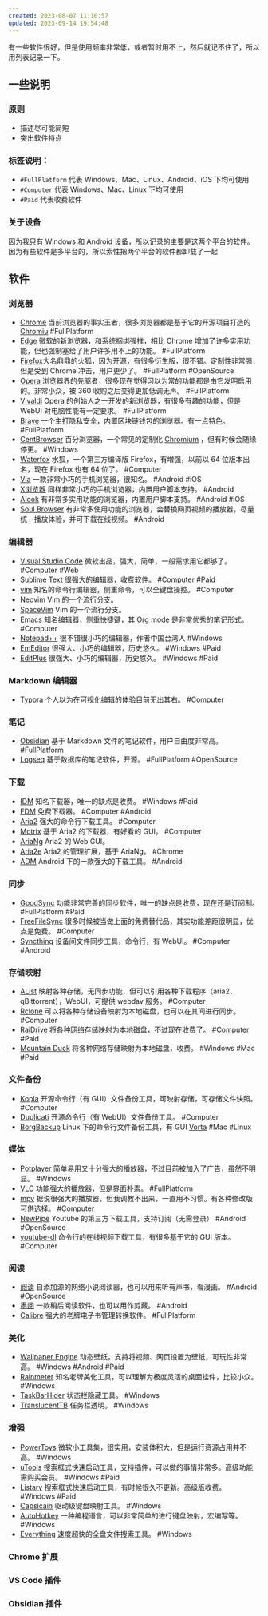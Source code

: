 ```yaml
---
created: 2023-08-07 11:10:57
updated: 2023-09-14 19:54:48
---
```


有一些软件很好，但是使用频率非常低，或者暂时用不上，然后就记不住了，所以用列表记录一下。

## 一些说明

### 原则

- 描述尽可能简短
- 突出软件特点

### 标签说明：

- `#FullPlatform` 代表 Windows、Mac、Linux、Android、iOS 下均可使用
- `#Computer` 代表 Windows、Mac、Linux 下均可使用
- `#Paid` 代表收费软件

### 关于设备

因为我只有 Windows 和 Android 设备，所以记录的主要是这两个平台的软件。因为有些软件是多平台的，所以索性把两个平台的软件都卸载了一起

## 软件

### 浏览器

- [Chrome](https://www.google.com/chrome/) 当前浏览器的事实王者，很多浏览器都是基于它的开源项目打造的 [Chromiu](https://www.chromium.org/getting-involved/download-chromium/) #FullPlatform
- [Edge](https://www.microsoft.com/edge) 微软的新浏览器，和系统捆绑强推，相比 Chrome 增加了许多实用功能，但也强制塞给了用户许多用不上的功能。 #FullPlatform
- [Firefox](https://www.mozilla.org/firefox/)大名鼎鼎的火狐，因为开源，有很多衍生版，很不错。定制性非常强，但是受到 Chrome 冲击，用户更少了。 #FullPlatform #OpenSource
- [Opera](https://www.opera.com/) 浏览器界的先驱者，很多现在觉得习以为常的功能都是由它发明启用的。非常小众，被 360 收购之后变得更加低调无声。 #FullPlatform
- [Vivaldi](https://vivaldi.com/) Opera 的创始人之一开发的新浏览器，有很多有趣的功能，但是 WebUI 对电脑性能有一定要求。 #FullPlatform
- [Brave](https://brave.com/) 一个主打隐私安全，内置区块链钱包的浏览器。有一点特色。 #FullPlatform
- [CentBrowser](http://www.centbrowser.com/) 百分浏览器，一个常见的定制化 [Chromium](http://www.centbrowser.com/) ，但有时候会随缘停更。 #Windows
- [Waterfox](https://www.waterfox.net/) 水狐，一个第三方编译版 Firefox，有增强，以前以 64 位版本出名，现在 Firefox 也有 64 位了。 #Computer
- [Via](https://viayoo.com/) 一款非常小巧的手机浏览器，很知名。 #Android #iOS
- [X浏览器](https://www.xbext.com/) 同样非常小巧的手机浏览器，内置用户脚本支持。 #Android
- [Alook](https://www.alookweb.com/) 有非常多实用功能的浏览器，内置用户脚本支持。 #Android #iOS
- [Soul Browser](https://play.google.com/store/apps/details?id=com.mycompany.app.soulbrowser) 有非常多使用功能的浏览器，会替换网页视频的播放器，尽量统一播放体验，并可下载在线视频。 #Android

### 编辑器

- [Visual Studio Code](https://code.visualstudio.com/) 微软出品，强大，简单，一般需求用它都够了。 #Computer #Web
- [Sublime Text](https://www.sublimetext.com/3) 很强大的编辑器，收费软件。 #Computer #Paid
- [vim](https://www.vim.org/) 知名的命令行编辑器，侧重命令，可以全键盘操控。 #Computer 
- [Neovim](https://neovim.io/) Vim 的一个流行分支。
- [SpaceVim](https://spacevim.org/) Vim 的一个流行分支。
- [Emacs](https://www.gnu.org/software/emacs/) 知名编辑器，侧重快捷键，其 [Org mode](https://orgmode.org/) 是非常优秀的笔记形式。 #Computer 
- [Notepad++](https://notepad-plus-plus.org/) 很不错很小巧的编辑器，作者中国台湾人 #Windows 
- [EmEditor](https://www.emeditor.com/) 很强大、小巧的编辑器，历史悠久。 #Windows #Paid
- [EditPlus](https://www.editplus.com/) 很强大、小巧的编辑器，历史悠久。 #Windows #Paid

### Markdown 编辑器

- [Typora](https://typora.io/) 个人以为在可视化编辑的体验目前无出其右。 #Computer

### 笔记

- [Obsidian](https://obsidian.md/) 基于 Markdown 文件的笔记软件，用户自由度非常高。 #FullPlatform
- [Logseq](https://logseq.com/) 基于数据库的笔记软件，开源。 #FullPlatform #OpenSource

### 下载

- [IDM](https://www.internetdownloadmanager.com/) 知名下载器，唯一的缺点是收费。 #Windows #Paid 
- [FDM](https://www.freedownloadmanager.org/) 免费下载器。 #Computer #Android
- [Aria2](https://aria2.github.io/) 强大的命令行下载工具。 #Computer
- [Motrix](https://motrix.app/) 基于 Aria2 的下载器，有好看的 GUI。 #Computer
- [AriaNg](https://github.com/mayswind/AriaNg) Aria2 的 Web GUI。
- [Aria2e](https://www.aria2e.com/) Aria2 的管理扩展，基于 AriaNg。 #Chrome
- [ADM](https://advancedapp.kz/)  Android 下的一款强大的下载工具。 #Android

### 同步

- [GoodSync](https://www.goodsync.com/) 功能非常完善的同步软件，唯一的缺点是收费，现在还是订阅制。 #FullPlatform #Paid 
- [FreeFileSync](https://freefilesync.org/) 很多时候被当做上面的免费替代品，其实功能差距很明显，优点是免费。 #Computer 
- [Syncthing](https://syncthing.net/) 设备间文件同步工具，命令行，有 WebUI。 #Computer #Android

### 存储映射

- [AList](https://alist.nn.ci/) 映射各种存储，无同步功能，但可以引用各种下载程序（aria2、qBittorrent），WebUI，可提供 webdav 服务。 #Computer 
- [Rclone](https://rclone.org/) 可以将各种存储设备映射为本地磁盘，也可以在其间进行同步。 #Computer
- [RaiDrive](https://www.raidrive.com/) 将各种网络存储映射为本地磁盘，不过现在收费了。 #Computer #Paid
- [Mountain Duck](https://mountainduck.io/) 将各种网络存储映射为本地磁盘，收费。 #Windows #Mac #Paid

### 文件备份

- [Kopia](https://kopia.io/docs/getting-started/) 开源命令行（有 GUI）文件备份工具，可映射存储，可存储文件快照。 #Computer
- [Duplicati](https://www.duplicati.com/) 开源命令行（有 WebUI）文件备份工具。 #Computer
- [BorgBackup](https://www.borgbackup.org/) Linux 下的命令行文件备份工具，有 GUI [Vorta](https://vorta.borgbase.com/) #Mac #Linux

### 媒体

- [Potplayer](https://potplayer.tv/) 简单易用又十分强大的播放器，不过目前被加入了广告，虽然不明显。 #Windows 
- [VLC](https://www.videolan.org/vlc/) 功能强大的播放器，但是界面朴素。 #FullPlatform
- [mpv](https://mpv.io/) 据说很强大的播放器，但我调教不出来，一直用不习惯。有各种修改版可供选择。 #Computer 
- [NewPipe](https://newpipe.net/) Youtube  的第三方下载工具，支持订阅（无需登录） #Android #OpenSource
- [youtube-dl](https://github.com/ytdl-org/youtube-dl) 命令行的在线视频下载工具，有很多基于它的 GUI 版本。 #Computer

### 阅读

- [阅读](https://gedoor.github.io/) 自添加源的网络小说阅读器，也可以用来听有声书，看漫画。 #Android #OpenSource
- [墨阅](https://www.coolapk.com/apk/com.mxc.offline_all) 一款稍后阅读软件，也可以用作剪藏。 #Android 
- [Calibre](http://calibre-ebook.com/) 强大的老牌电子书管理转换软件。 #FullPlatform

### 美化

- [Wallpaper Engine](https://store.steampowered.com/app/431960) 动态壁纸，支持将视频、网页设置为壁纸，可玩性非常高。 #Windows #Android #Paid
- [Rainmeter](https://www.rainmeter.net/) 知名老牌美化工具，可以理解为极度灵活的桌面挂件，比较小众。 #Windows 
- [TaskBarHider](https://zyhh.me/delphi/taskbarhider.html) 状态栏隐藏工具。 #Windows 
- [TranslucentTB](https://github.com/TranslucentTB/TranslucentTB) 任务栏透明。 #Windows 

### 增强

- [PowerToys](https://learn.microsoft.com/en-us/windows/powertoys/) 微软小工具集，很实用，安装体积大，但是运行资源占用并不高。 #Windows 
- [uTools](https://u.tools/) 搜索框式快速启动工具，支持插件，可以做的事情非常多。高级功能需购买会员。 #Windows #Paid
- [Listary](https://www.listary.com/) 搜索框式快速启动工具，有时候很久不更新。高级版收费。 #Windows #Paid
- [Capsicain](https://github.com/cajhin/capsicain) 驱动级键盘映射工具。 #Windows 
- [AutoHotkey](https://www.autohotkey.com/) 一种编程语言，可以非常简单的进行键盘映射，宏编写等。 #Windows 
- [Everything](https://www.voidtools.com/support/everything) 速度超快的全盘文件搜索工具。 #Windows 

### Chrome 扩展


### VS Code 插件


### Obsidian 插件
